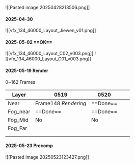 ![[Pasted image 20250428213506.png]]

#### 2025-04-30
![[vfx_134_46000_Layout_Jiewen_v01.png]]

#### 2025-05-02 ==OK==
![[vfx_134_46000_Layout_C02_v003.png]]
![[vfx_134_46000_Layout_C01_v003.png]]

#### 2025-05-19 Render
0~162 Frames

| Layer    | 0519                 | 0520     |     |     |
| -------- | -------------------- | -------- | --- | --- |
| Near     | Frame148 *Rendering* | ==Done== |     |     |
| Fog_near | ==Done==             | ==Done== |     |     |
| Fog_Mid  | No                   | No       |     |     |
| Fog_Far  |                      |          |     |     |
|          |                      |          |     |     |
|          |                      |          |     |     |

#### 2025-05-23 Precomp
![[Pasted image 20250523123427.png]]